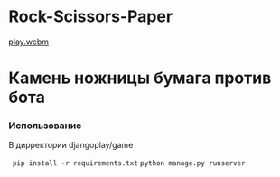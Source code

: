# Rock-Scissors-Paper

[play.webm](https://github.com/makwerik/Rock-Scissors-Paper-/assets/90283430/12a8a3bc-8352-4c74-a5ec-a08cec4db8d5)

<h1>Камень ножницы бумага против бота</h1>
<h3>Использование</h3>
<p>В дирректории djangoplay/game</p>
<code> pip install -r requirements.txt</code>
<code>python manage.py runserver</code>


